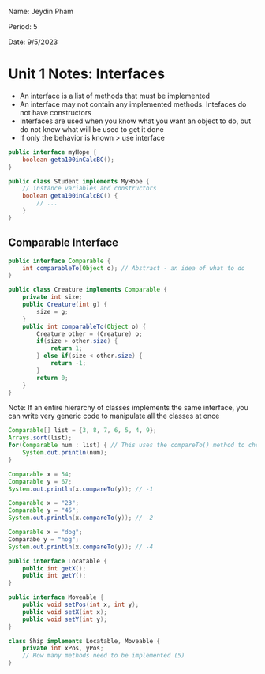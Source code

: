 Name: Jeydin Pham

Period: 5

Date: 9/5/2023

# Unit 1 Notes: Interfaces

- An interface is a list of methods that must be implemented
- An interface may not contain any implemented methods. Intefaces do not have constructors
- Interfaces are used when you know what you want an object to do, but do not know what will be used to get it done
- If only the behavior is known > use interface

```java
public interface myHope {
    boolean geta100inCalcBC();
}

public class Student implements MyHope {
    // instance variables and constructors
    boolean geta100inCalcBC() {
        // ...
    }
}
```

## Comparable Interface

```java
public interface Comparable {
    int comparableTo(Object o); // Abstract - an idea of what to do
}

public class Creature implements Comparable {
    private int size;
    public Creature(int g) {
        size = g;
    }
    public int comparableTo(Object o) {
        Creature other = (Creature) o;
        if(size > other.size) {
            return 1;
        } else if(size < other.size) {
            return -1;
        }
        return 0;
    }
}
```

Note: If an entire hierarchy of classes implements the same interface, you can write very generic code to manipulate all the classes at once

```java
Comparable[] list = {3, 8, 7, 6, 5, 4, 9};
Arrays.sort(list);
for(Comparable num : list) { // This uses the compareTo() method to check each object while sorting
    System.out.println(num);
}

Comparable x = 54;
Comparable y = 67;
System.out.println(x.compareTo(y)); // -1
```

```java
Comparable x = "23";
Comparable y = "45";
System.out.println(x.compareTo(y)); // -2
```

```java
Comparable x = "dog";
Comparabe y = "hog";
System.out.println(x.compareTo(y)); // -4
```

```java
public interface Locatable {
    public int getX();
    public int getY();
}

public interface Moveable {
    public void setPos(int x, int y);
    public void setX(int x);
    public void setY(int y);
}

class Ship implements Locatable, Moveable {
    private int xPos, yPos;
    // How many methods need to be implemented (5)
}
```
